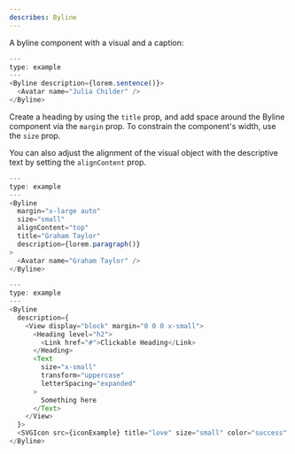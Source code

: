 ```yaml
---
describes: Byline
---
```


A byline component with a visual and a caption:

```js
---
type: example
---
<Byline description={lorem.sentence()}>
  <Avatar name="Julia Childer" />
</Byline>
```

Create a heading by using the `title` prop, and add space around the Byline
component via the `margin` prop. To constrain the component's width, use
the `size` prop.

You can also adjust the alignment of the visual object with the descriptive text by
setting the `alignContent` prop.

```js
---
type: example
---
<Byline
  margin="x-large auto"
  size="small"
  alignContent="top"
  title="Graham Taylor"
  description={lorem.paragraph()}
>
  <Avatar name="Graham Taylor" />
</Byline>
```

```js
---
type: example
---
<Byline
  description={
    <View display="block" margin="0 0 0 x-small">
      <Heading level="h2">
        <Link href="#">Clickable Heading</Link>
      </Heading>
      <Text
        size="x-small"
        transform="uppercase"
        letterSpacing="expanded"
      >
        Something here
      </Text>
    </View>
  }>
  <SVGIcon src={iconExample} title="love" size="small" color="success" />
</Byline>
```
